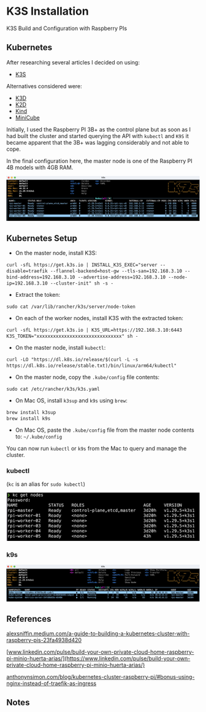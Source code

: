 # K3S Installation

K3S Build and Configuration with Raspberry PIs

## Kubernetes

After researching several articles I decided on using:

- [K3S](https://k3s.io/)

Alternatives considered were:

- [K3D](https://k3d.io/v5.6.3/)
- [K2D](https://k2d.io/)
- [Kind](https://github.com/kubernetes-sigs/kind)
- [MiniCube](https://kubernetes.io/docs/tutorials/hello-minikube/)

Initially, I used the Raspberry PI 3B+ as the control plane but as soon as I had built the cluster and started querying the API with `kubectl` and `K9S` it became apparent that the 3B+ was lagging considerably and not able to cope.

In the final configuration here, the master node is one of the Raspberry PI 4B models with 4GB RAM.

![k9s nodes](./images/k9s-nodes.png)

## Kubernetes Setup

- On the master node, install K3S:

```
curl -sfL https://get.k3s.io | INSTALL_K3S_EXEC="server --disable=traefik --flannel-backend=host-gw --tls-san=192.168.3.10 --bind-address=192.168.3.10 --advertise-address=192.168.3.10 --node-ip=192.168.3.10 --cluster-init" sh -s -
```

- Extract the token:

```
sudo cat /var/lib/rancher/k3s/server/node-token
```

- On each of the worker nodes, install K3S with the extracted token:

```
curl -sfL https://get.k3s.io | K3S_URL=https://192.168.3.10:6443 K3S_TOKEN="xxxxxxxxxxxxxxxxxxxxxxxxxxxxxxx" sh -
```

- On the master node, install `kubectl`:

```
curl -LO "https://dl.k8s.io/release/$(curl -L -s https://dl.k8s.io/release/stable.txt)/bin/linux/arm64/kubectl"
```

- On the master node, copy the `.kube/config` file contents:

```
sudo cat /etc/rancher/k3s/k3s.yaml
```

- On Mac OS, install `k3sup` and `k9s` using `brew`:

```
brew install k3sup
brew install k9s
```

- On Mac OS, paste the `.kube/config` file from the master node contents to: `~/.kube/config`

You can now run `kubectl` or `k9s` from the Mac to query and manage the cluster.

### kubectl

(`kc` is an alias for `sudo kubectl`)

![kubectl get nodes](./images/kubectl-nodes.png)

### k9s

![k9s namespaces](./images/k9s-namespace.png)

## References

[alexsniffin.medium.com/a-guide-to-building-a-kubernetes-cluster-with-raspberry-pis-23fa4938d420](https://alexsniffin.medium.com/a-guide-to-building-a-kubernetes-cluster-with-raspberry-pis-23fa4938d420)

[www.linkedin.com/pulse/build-your-own-private-cloud-home-raspberry-pi-minio-huerta-arias/](https://www.linkedin.com/pulse/build-your-own-private-cloud-home-raspberry-pi-minio-huerta-arias/)

[anthonynsimon.com/blog/kubernetes-cluster-raspberry-pi/#bonus-using-nginx-instead-of-traefik-as-ingress](https://anthonynsimon.com/blog/kubernetes-cluster-raspberry-pi/#bonus-using-nginx-instead-of-traefik-as-ingress)

## Notes
